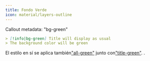 ```yaml
---
title: Fondo Verde
icon: material/layers-outline
---
```


Callout metadata: "bg-green"

```md
> [!info|bg-green] Title will display as usual
> The background color will be green
```

El estilo en sí se aplica también["all-green"](../combined-styling/page-7.md)
junto con["title-green"](../title-styling/page-7.md).
.


